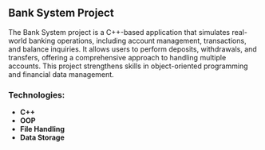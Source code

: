 ## Bank System Project

The Bank System project is a C++-based application that simulates real-world banking operations, including account management, transactions, and balance inquiries. It allows users to perform deposits, withdrawals, and transfers, offering a comprehensive approach to handling multiple accounts. This project strengthens skills in object-oriented programming and financial data management.

### Technologies:
- **C++**
- **OOP**
- **File Handling**
- **Data Storage**
